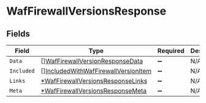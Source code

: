 # WafFirewallVersionsResponse


## Fields

| Field                                                                                             | Type                                                                                              | Required                                                                                          | Description                                                                                       |
| ------------------------------------------------------------------------------------------------- | ------------------------------------------------------------------------------------------------- | ------------------------------------------------------------------------------------------------- | ------------------------------------------------------------------------------------------------- |
| `Data`                                                                                            | [][WafFirewallVersionResponseData](../../models/shared/waffirewallversionresponsedata.md)         | :heavy_minus_sign:                                                                                | N/A                                                                                               |
| `Included`                                                                                        | [][IncludedWithWafFirewallVersionItem](../../models/shared/includedwithwaffirewallversionitem.md) | :heavy_minus_sign:                                                                                | N/A                                                                                               |
| `Links`                                                                                           | [*WafFirewallVersionsResponseLinks](../../models/shared/waffirewallversionsresponselinks.md)      | :heavy_minus_sign:                                                                                | N/A                                                                                               |
| `Meta`                                                                                            | [*WafFirewallVersionsResponseMeta](../../models/shared/waffirewallversionsresponsemeta.md)        | :heavy_minus_sign:                                                                                | N/A                                                                                               |